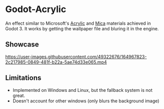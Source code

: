 # Godot-Acrylic

An effect similar to Microsoft's [Acrylic](https://docs.microsoft.com/en-us/windows/apps/design/style/acrylic) and [Mica](https://learn.microsoft.com/en-us/windows/apps/design/style/mica?source=recommendations) materials achieved in Godot 3.
It works by getting the wallpaper file and bluring it in the engine.

## Showcase

https://user-images.githubusercontent.com/49322676/164967823-2c217985-0849-481f-b22a-5ae74d33e065.mp4

## Limitations

- Implemented on Windows and Linux, but the fallback system is not great.
- Doesn't account for other windows (only blurs the background image)

